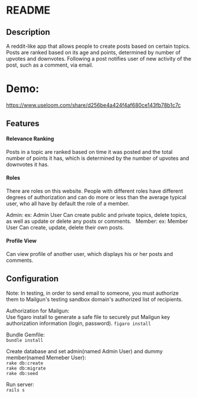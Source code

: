 # README

## Description
A reddit-like app that allows people to create posts based on certain topics. Posts are ranked based on its age and points, determined by number of upvotes and downvotes. Following a post notifies user of new activity of the post, such as a comment, via email.

# Demo:

https://www.useloom.com/share/d256be4a424f4af680ce143fb78b1c7c


## Features

#### Relevance Ranking
 
  Posts in a topic are ranked based on time it was posted and the total number of points it has, which is determined by the number of upvotes and downvotes it has.

#### Roles

There are roles on this website. People with different roles have different degrees of authorization and can do more or less than the average typical user, who all have by default the role of a member.

 Admin:
  ex: Admin User
  Can create public and private topics, delete topics, as well as update or delete any posts or comments. 
  
Member:
  ex: Member User 
  Can create, update, delete their own posts. 

#### Profile View

Can view profile of another user, which displays his or her posts and comments.


## Configuration

Note:
In testing, in order to send email to someone, you must authorize them to Mailgun's testing sandbox domain's authorized list of recipients.

Authorization for Mailgun:<br />
Use figaro install to generate a safe file to securely put Mailgun key authorization information (login, password). 
```figaro install```

Bundle Gemfile:<br />
```bundle install```

Create database and set admin(named Admin User) and dummy member(named Memeber User):<br />
```rake db:create```<br />
```rake db:migrate```<br />
```rake db:seed```<br />

Run server:<br />
```rails s```









